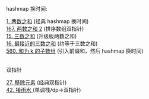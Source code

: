 hashmap 换时间:

<div class="outerlink">
<a href="../_leetcode/1.html">1. 两数之和</a> (经典 hashmap 换时间) <br>
<a href="../_leetcode/167.html">167. 两数之和 2</a> (排序数组双指针) <br>
<a href="../_leetcode/15.html">15. 三数之和</a> (升级版两数之和)<br>
<a href="../_leetcode/16.html">16. 最接近的三数之和</a> (约等于三数之和)<br>
<a href="../_leetcode/560.html">560. 和为 k 的子数组</a> (引入前缀和，然后 hashmap 换时间) <br>
<a href="../_leetcode/.html"></a><br>
</div>

双指针

<div class="outerlink">
<a href="../_leetcode/27.html">27. 移除元素</a> (经典双指针) <br>
<a href="../_leetcode/42.html">42. 接雨水 </a> (单调栈/dp->双指针) <br>
</div>
